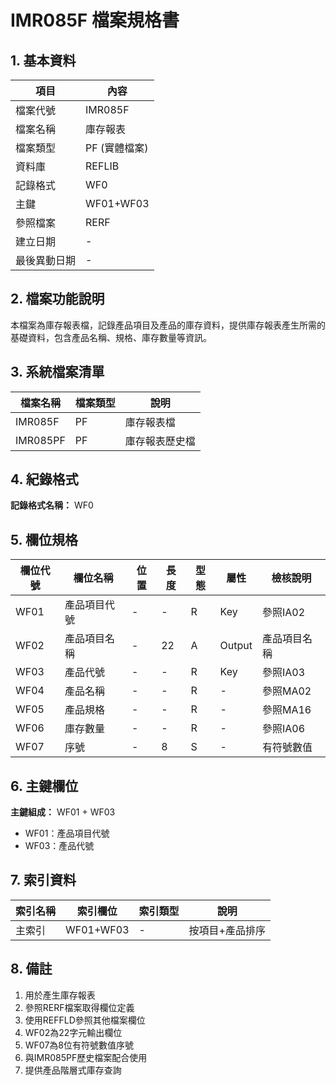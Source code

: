 # IMR085F 檔案規格書

## 1. 基本資料

| 項目 | 內容 |
|------|------|
| 檔案代號 | IMR085F |
| 檔案名稱 | 庫存報表 |
| 檔案類型 | PF (實體檔案) |
| 資料庫 | REFLIB |
| 記錄格式 | WF0 |
| 主鍵 | WF01+WF03 |
| 參照檔案 | RERF |
| 建立日期 | - |
| 最後異動日期 | - |

## 2. 檔案功能說明

本檔案為庫存報表檔，記錄產品項目及產品的庫存資料，提供庫存報表產生所需的基礎資料，包含產品名稱、規格、庫存數量等資訊。

## 3. 系統檔案清單

| 檔案名稱 | 檔案類型 | 說明 |
|----------|----------|------|
| IMR085F | PF | 庫存報表檔 |
| IMR085PF | PF | 庫存報表歷史檔 |

## 4. 紀錄格式

**記錄格式名稱：** WF0

## 5. 欄位規格

| 欄位代號 | 欄位名稱 | 位置 | 長度 | 型態 | 屬性 | 檢核說明 |
|----------|----------|------|------|------|----------|----------|
| WF01 | 產品項目代號 | - | - | R | Key | 參照IA02 |
| WF02 | 產品項目名稱 | - | 22 | A | Output | 產品項目名稱 |
| WF03 | 產品代號 | - | - | R | Key | 參照IA03 |
| WF04 | 產品名稱 | - | - | R | - | 參照MA02 |
| WF05 | 產品規格 | - | - | R | - | 參照MA16 |
| WF06 | 庫存數量 | - | - | R | - | 參照IA06 |
| WF07 | 序號 | - | 8 | S | - | 有符號數值 |

## 6. 主鍵欄位

**主鍵組成：** WF01 + WF03
- WF01：產品項目代號
- WF03：產品代號

## 7. 索引資料

| 索引名稱 | 索引欄位 | 索引類型 | 說明 |
|----------|----------|----------|------|
| 主索引 | WF01+WF03 | - | 按項目+產品排序 |

## 8. 備註

1. 用於產生庫存報表
2. 參照RERF檔案取得欄位定義
3. 使用REFFLD參照其他檔案欄位
4. WF02為22字元輸出欄位
5. WF07為8位有符號數值序號
6. 與IMR085PF歷史檔案配合使用
7. 提供產品階層式庫存查詢 
